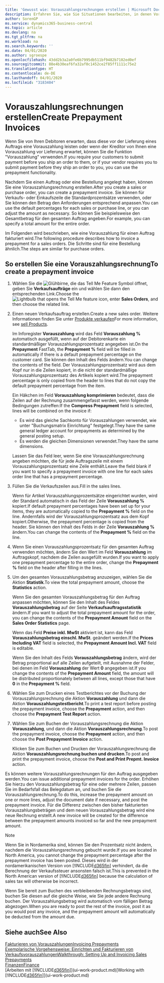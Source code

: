 ```yaml
---
title: 'Gewusst wie: Vorauszahlungsrechnungen erstellen | Microsoft Docs'
description: Erfahren Sie, wie Sie Situationen bearbeiten, in denen Vorauszahlung gefordert wird, oder Ihr Kreditor dies fordert.
author: SorenGP
ms.service: dynamics365-business-central
ms.topic: article
ms.devlang: na
ms.tgt_pltfrm: na
ms.workload: na
ms.search.keywords: ''
ms.date: 04/01/2020
ms.author: sgroespe
ms.openlocfilehash: 43dd2b3a2a0fe6b7995db511bf9482b7102ed0ef
ms.sourcegitcommit: 88e4b30eaf6fa32af0c1452ce2f85ff1111c75e2
ms.translationtype: HT
ms.contentlocale: de-DE
ms.lasthandoff: 04/01/2020
ms.locfileid: "3183404"
---
```

# <a name="create-prepayment-invoices"></a><span data-ttu-id="189e8-103">Vorauszahlungsrechnungen erstellen</span><span class="sxs-lookup"><span data-stu-id="189e8-103">Create Prepayment Invoices</span></span>
<span data-ttu-id="189e8-104">Wenn Sie von Ihren Debitoren erwarten, dass diese vor der Lieferung eines Auftrags eine Vorauszahlung leisten oder wenn der Kreditor von Ihnen eine Vorauszahlung vor Lieferung erwartet, können Sie die Funktion "Vorauszahlung" verwenden.</span><span class="sxs-lookup"><span data-stu-id="189e8-104">If you require your customers to submit payment before you ship an order to them, or if your vendor requires you to submit payment before they ship an order to you, you can use the prepayment functionality.</span></span>  

<span data-ttu-id="189e8-105">Nachdem Sie einen Auftrag oder eine Bestellung angelegt haben, können Sie eine Vorauszahlungsrechnung erstellen.</span><span class="sxs-lookup"><span data-stu-id="189e8-105">After you create a sales or purchase order, you can create a prepayment invoice.</span></span> <span data-ttu-id="189e8-106">Sie können für Verkaufs- oder Einkaufszeile die Standardprozentsätze verwenden, oder Sie können den Betrag den Anforderungen entsprechend anpassen.</span><span class="sxs-lookup"><span data-stu-id="189e8-106">You can use the default percentages for each sales or purchase line, or you can adjust the amount as necessary.</span></span> <span data-ttu-id="189e8-107">So können Sie beispielsweise den Gesamtbetrag für den gesamten Auftrag angeben.</span><span class="sxs-lookup"><span data-stu-id="189e8-107">For example, you can specify a total amount for the entire order.</span></span>  

<span data-ttu-id="189e8-108">Im Folgenden wird beschrieben, wie eine Vorauszahlung für einen Auftrag fakturiert wird.</span><span class="sxs-lookup"><span data-stu-id="189e8-108">The following procedure describes how to invoice a prepayment for a sales orders.</span></span> <span data-ttu-id="189e8-109">Die Schritte sind für eine Bestellung ähnlich.</span><span class="sxs-lookup"><span data-stu-id="189e8-109">The steps are similar for purchase orders.</span></span>  

## <a name="to-create-a-prepayment-invoice"></a><span data-ttu-id="189e8-110">So erstellen Sie eine Vorauszahlungsrechnung</span><span class="sxs-lookup"><span data-stu-id="189e8-110">To create a prepayment invoice</span></span>  
1. <span data-ttu-id="189e8-111">Wählen Sie die ![Glühbirne, die das Tell Me Feature](media/ui-search/search_small.png "Was möchten Sie tun?") Symbol öffnet, geben Sie **Verkaufsaufträge** ein und wählen Sie dann den entsprechenden Link.</span><span class="sxs-lookup"><span data-stu-id="189e8-111">Choose the ![Lightbulb that opens the Tell Me feature](media/ui-search/search_small.png "Tell me what you want to do") icon, enter **Sales Orders**, and then choose the related link.</span></span>  
2. <span data-ttu-id="189e8-112">Einen neuen Verkaufsauftrag erstellen.</span><span class="sxs-lookup"><span data-stu-id="189e8-112">Create a new sales order.</span></span> <span data-ttu-id="189e8-113">Weitere Informationen finden Sie unter [Produkte verkaufen](sales-how-sell-products.md)</span><span class="sxs-lookup"><span data-stu-id="189e8-113">For more information, see [sell Products](sales-how-sell-products.md).</span></span>  

    <span data-ttu-id="189e8-114">Im Inforegister **Vorauszahlung** wird das Feld **Vorauszahlung %** automatisch ausgefüllt, wenn auf der Debitorenkarte ein standardmäßiger Vorauszahlungsprozentsatz angegeben ist.</span><span class="sxs-lookup"><span data-stu-id="189e8-114">On the **Prepayment** FastTab, the **Prepayment %** field will be filled in automatically if there is a default prepayment percentage on the customer card.</span></span> <span data-ttu-id="189e8-115">Sie können den Inhalt des Felds ändern.</span><span class="sxs-lookup"><span data-stu-id="189e8-115">You can change the contents of the field.</span></span> <span data-ttu-id="189e8-116">Der Vorauszahlungsprozentsatz wird aus dem Kopf nur in die Zeilen kopiert, in die nicht der standardmäßige Vorauszahlungsprozentsatz des Artikels kopiert wird.</span><span class="sxs-lookup"><span data-stu-id="189e8-116">The prepayment percentage is only copied from the header to lines that do not copy the default prepayment percentage from the item.</span></span>  

    <span data-ttu-id="189e8-117">Ein Häkchen im Feld **Vorauszahlung komprimieren** bedeutet, dass die Zeilen auf der Rechnung zusammengefasst werden, wenn folgende Bedingungen zutreffen:</span><span class="sxs-lookup"><span data-stu-id="189e8-117">If the **Compress Prepayment** field is selected, lines will be combined on the invoice if:</span></span>  
    - <span data-ttu-id="189e8-118">Es wird das gleiche Sachkonto für Vorauszahlungen verwendet, wie unter "Buchungsmatrix Einrichtung" festgelegt.</span><span class="sxs-lookup"><span data-stu-id="189e8-118">They have the same general ledger account for prepayments as determined by the general posting setup.</span></span>  
    - <span data-ttu-id="189e8-119">Es werden die gleichen Dimensionen verwendet.</span><span class="sxs-lookup"><span data-stu-id="189e8-119">They have the same dimensions.</span></span>  

    <span data-ttu-id="189e8-120">Lassen Sie das Feld leer, wenn Sie eine Vorauszahlungsrechnung angeben möchten, die für jede Auftragszeile mit einem Vorauszahlungsprozentsatz eine Zeile enthält.</span><span class="sxs-lookup"><span data-stu-id="189e8-120">Leave the field blank if you want to specify a prepayment invoice with one line for each sales order line that has a prepayment percentage.</span></span>  

3. <span data-ttu-id="189e8-121">Füllen Sie die Verkaufszeilen aus.</span><span class="sxs-lookup"><span data-stu-id="189e8-121">Fill in the sales lines.</span></span>  

    <span data-ttu-id="189e8-122">Wenn für Artikel Vorauszahlungsprozentsätze eingerichtet wurden, wird der Standard automatisch in das Feld  der Zeile **Vorauszahlung %** kopiert.</span><span class="sxs-lookup"><span data-stu-id="189e8-122">If default prepayment percentages have been set up for your items, they are automatically copied to the **Prepayment %** field on the line.</span></span> <span data-ttu-id="189e8-123">Andernfalls wird der Vorauszahlungsprozentsatz aus dem Kopf kopiert.</span><span class="sxs-lookup"><span data-stu-id="189e8-123">Otherwise, the prepayment percentage is copied from the header.</span></span> <span data-ttu-id="189e8-124">Sie können den Inhalt des Felds  in der Zeile **Vorauszahlung %** ändern.</span><span class="sxs-lookup"><span data-stu-id="189e8-124">You can change the contents of the **Prepayment %** field on the line.</span></span>  
4. <span data-ttu-id="189e8-125">Wenn Sie einen Vorauszahlungsprozentsatz für den gesamten Auftrag verwenden möchten, ändern Sie den Wert im Feld **Vorauszahlung** im Auftragskopf, nachdem die Zeilen ausgefüllt wurden.</span><span class="sxs-lookup"><span data-stu-id="189e8-125">If you want to apply one prepayment percentage to the entire order, change the **Prepayment %** field on the header after filling in the lines.</span></span>  
5. <span data-ttu-id="189e8-126">Um den gesamten Vorauszahlungsbetrag anzuzeigen, wählen Sie die Aktion **Statistik**.</span><span class="sxs-lookup"><span data-stu-id="189e8-126">To view the total prepayment amount, choose the **Statistics** action.</span></span>

    <span data-ttu-id="189e8-127">Wenn Sie den gesamten Vorauszahlungsbetrag für den Auftrag anpassen möchten, können Sie den Inhalt des Feldes **Vorauszahlungsbetrag** auf der Seite **Verkaufsauftragsstatistik** ändern.</span><span class="sxs-lookup"><span data-stu-id="189e8-127">If you want to adjust the total prepayment amount for the order, you can change the contents of the **Prepayment Amount** field on the **Sales Order Statistics** page.</span></span>  

    <span data-ttu-id="189e8-128">Wenn das Feld **Preise inkl. MwSt** aktiviert ist, kann das Feld **Vorauszahlungsbetrag einschl. MwSt**. geändert werden.</span><span class="sxs-lookup"><span data-stu-id="189e8-128">If the **Prices Including VAT** field is selected, the **Prepayment Amount Incl. VAT** field is editable.</span></span>  

    <span data-ttu-id="189e8-129">Wenn Sie den Inhalt des Felds **Vorauszahlungsbetrag** ändern, wird der Betrag proportional auf alle Zeilen aufgeteilt, mit Ausnahme der Felder, bei denen im Feld **Vorauszahlung** der Wert **0** angegeben ist.</span><span class="sxs-lookup"><span data-stu-id="189e8-129">If you change the contents of the **Prepayment Amount** field, the amount will be distributed proportionately between all lines, except those that have **0** in the **Prepayment %** field.</span></span>  
6. <span data-ttu-id="189e8-130">Wählen Sie zum Drucken eines Testberichtes vor der Buchung der Vorauszahlungsrechnung die Aktion **Vorauszahlung** und dann die Aktion **Vorauszahlungstestbericht**.</span><span class="sxs-lookup"><span data-stu-id="189e8-130">To print a test report before posting the prepayment invoice, choose the **Prepayment** action, and then choose the **Prepayment Test Report** action.</span></span>  
7. <span data-ttu-id="189e8-131">Wählen Sie zum Buchen der Vorauszahlungsrechnung die Aktion **Vorauszahlung**, und dann die Aktion **Vorauszahlungsrechnung**.</span><span class="sxs-lookup"><span data-stu-id="189e8-131">To post the prepayment invoice, choose the **Prepayment** action, and then choose the **Post Prepayment Invoice** action.</span></span>  

    <span data-ttu-id="189e8-132">Klicken Sie zum Buchen und Drucken der Vorauszahlungsrechnung die Aktion **Vorauszahlungsrechnung buchen und drucken**.</span><span class="sxs-lookup"><span data-stu-id="189e8-132">To post and print the prepayment invoice, choose the **Post and Print Prepmt. Invoice** action.</span></span>  

<span data-ttu-id="189e8-133">Es können weitere Vorauszahlungsrechnungen für den Auftrag ausgegeben werden.</span><span class="sxs-lookup"><span data-stu-id="189e8-133">You can issue additional prepayment invoices for the order.</span></span> <span data-ttu-id="189e8-134">Erhöhen Sie hierzu den Vorauszahlungsbetrag für eine oder mehrere Zeilen, passen Sie im Bedarfsfall das Belegdatum an, und buchen Sie die Vorauszahlungsrechnung.</span><span class="sxs-lookup"><span data-stu-id="189e8-134">To do this, increase the prepayment amount on one or more lines, adjust the document date if necessary, and post the prepayment invoice.</span></span> <span data-ttu-id="189e8-135">Für die Differenz zwischen den bisher fakturierten Vorauszahlungsbeträgen und dem neuen Vorauszahlungsbetrag wird eine neue Rechnung erstellt.</span><span class="sxs-lookup"><span data-stu-id="189e8-135">A new invoice will be created for the difference between the prepayment amounts invoiced so far and the new prepayment amount.</span></span>  

> [!NOTE]  
>  <span data-ttu-id="189e8-136">Wenn Sie in Nordamerika sind, können Sie den Prozentsatz nicht ändern, nachdem die Vorauszahlungsrechnung gebucht wurde.</span><span class="sxs-lookup"><span data-stu-id="189e8-136">If you are located in North America, you cannot change the prepayment percentage after the prepayment invoice has been posted.</span></span> <span data-ttu-id="189e8-137">Dieses wird in der nordamerikanischen Version von [!INCLUDE[d365fin](includes/d365fin_md.md)] verhindert, da die Berechnung der Verkaufssteuer ansonsten falsch ist.</span><span class="sxs-lookup"><span data-stu-id="189e8-137">This is prevented in the North American version of [!INCLUDE[d365fin](includes/d365fin_md.md)] because the calculation of sales tax will otherwise be incorrect.</span></span>  

 <span data-ttu-id="189e8-138">Wenn Sie bereit zum Buchen des verbleibenden Rechnungsbetrags sind, buchen Sie diesen auf die gleiche Weise, wie Sie jede andere Rechnung buchen. Der Vorauszahlungsbetrag wird automatisch vom fälligen Betrag abgezogen.</span><span class="sxs-lookup"><span data-stu-id="189e8-138">When you are ready to post the rest of the invoice, post it as you would post any invoice, and the prepayment amount will automatically be deducted from the amount due.</span></span>  

## <a name="see-also"></a><span data-ttu-id="189e8-139">Siehe auch</span><span class="sxs-lookup"><span data-stu-id="189e8-139">See Also</span></span>  
[<span data-ttu-id="189e8-140">Fakturieren von Vorauszahlungen</span><span class="sxs-lookup"><span data-stu-id="189e8-140">Invoicing Prepayments</span></span>](finance-invoice-prepayments.md)  
[<span data-ttu-id="189e8-141">Exemplarische Vorgehensweise: Einrichten und Fakturieren von Verkaufsvorauszahlungen</span><span class="sxs-lookup"><span data-stu-id="189e8-141">Walkthrough: Setting Up and Invoicing Sales Prepayments</span></span>](walkthrough-setting-up-and-invoicing-sales-prepayments.md)  
[<span data-ttu-id="189e8-142">Finanzen</span><span class="sxs-lookup"><span data-stu-id="189e8-142">Finance</span></span>](finance.md)  
<span data-ttu-id="189e8-143">[Arbeiten mit [!INCLUDE[d365fin](includes/d365fin_md.md)]](ui-work-product.md)</span><span class="sxs-lookup"><span data-stu-id="189e8-143">[Working with [!INCLUDE[d365fin](includes/d365fin_md.md)]](ui-work-product.md)</span></span>
